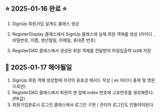 ## ⭐️ 2025-01-16 완료 ⭐️

1. SignUp 회원가입 설계도 클래스 생성

2. RegisterDisplay 클래스에서  SignUp 클래스에 실제 회원 객체를 생성 (아이디 , 비밀번호, 이름, 생년월일, 이메일, 휴대폰 번호)
    
3. RegisterDAO 클래스에서 생성된 회원 객체를 전달받아 파일입출력 txt에 저장


## 📝 2025-01-17 해야될일 

1. SignUp 회원 객체 생성할때 각각의 유효성 메서드 작성 ( ex 아이디 중복 및 영문으로만)
2. RegisterDAO 클래스에서 회원의 맨 앞에 index 번호에 고유번호를 생성해준다. (PK값)
3. 회원가입완료시 로그인 클래스에서 로그인 구현 / 관리자 로그인도 만들어야된다.
